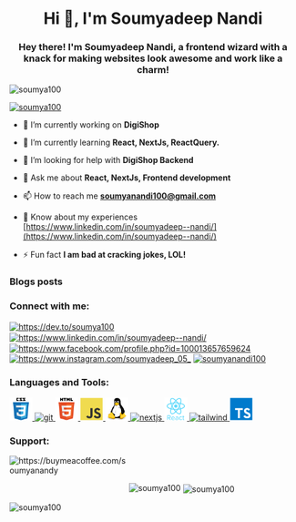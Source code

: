 <h1 align="center">Hi 👋, I'm Soumyadeep Nandi</h1>
<h3 align="center">Hey there! I'm Soumyadeep Nandi, a frontend wizard with a knack for making websites look awesome and work like a charm!</h3>

<p align="left"> <img src="https://komarev.com/ghpvc/?username=soumya100&label=Profile%20views&color=0e75b6&style=flat" alt="soumya100" /> </p>

<p align="left"> <a href="https://github.com/ryo-ma/github-profile-trophy"><img src="https://github-profile-trophy.vercel.app/?username=soumya100" alt="soumya100" /></a> </p>

- 🔭 I’m currently working on **DigiShop**

- 🌱 I’m currently learning **React, NextJs, ReactQuery.**

- 🤝 I’m looking for help with **DigiShop Backend**

- 💬 Ask me about **React, NextJs, Frontend development**

- 📫 How to reach me **soumyanandi100@gmail.com**

- 📄 Know about my experiences [https://www.linkedin.com/in/soumyadeep--nandi/](https://www.linkedin.com/in/soumyadeep--nandi/)

- ⚡ Fun fact **I am bad at cracking jokes, LOL!**

### Blogs posts
<!-- BLOG-POST-LIST:START -->
<!-- BLOG-POST-LIST:END -->

<h3 align="left">Connect with me:</h3>
<p align="left">
<a href="https://dev.to/https://dev.to/soumya100" target="blank"><img align="center" src="https://raw.githubusercontent.com/rahuldkjain/github-profile-readme-generator/master/src/images/icons/Social/devto.svg" alt="https://dev.to/soumya100" height="30" width="40" /></a>
<a href="https://linkedin.com/in/https://www.linkedin.com/in/soumyadeep--nandi/" target="blank"><img align="center" src="https://raw.githubusercontent.com/rahuldkjain/github-profile-readme-generator/master/src/images/icons/Social/linked-in-alt.svg" alt="https://www.linkedin.com/in/soumyadeep--nandi/" height="30" width="40" /></a>
<a href="https://fb.com/https://www.facebook.com/profile.php?id=100013657659624" target="blank"><img align="center" src="https://raw.githubusercontent.com/rahuldkjain/github-profile-readme-generator/master/src/images/icons/Social/facebook.svg" alt="https://www.facebook.com/profile.php?id=100013657659624" height="30" width="40" /></a>
<a href="https://instagram.com/https://www.instagram.com/soumyadeep_05_" target="blank"><img align="center" src="https://raw.githubusercontent.com/rahuldkjain/github-profile-readme-generator/master/src/images/icons/Social/instagram.svg" alt="https://www.instagram.com/soumyadeep_05_" height="30" width="40" /></a>
<a href="https://auth.geeksforgeeks.org/user/soumyanandi100" target="blank"><img align="center" src="https://raw.githubusercontent.com/rahuldkjain/github-profile-readme-generator/master/src/images/icons/Social/geeks-for-geeks.svg" alt="soumyanandi100" height="30" width="40" /></a>
</p>

<h3 align="left">Languages and Tools:</h3>
<p align="left"> <a href="https://www.w3schools.com/css/" target="_blank" rel="noreferrer"> <img src="https://raw.githubusercontent.com/devicons/devicon/master/icons/css3/css3-original-wordmark.svg" alt="css3" width="40" height="40"/> </a> <a href="https://git-scm.com/" target="_blank" rel="noreferrer"> <img src="https://www.vectorlogo.zone/logos/git-scm/git-scm-icon.svg" alt="git" width="40" height="40"/> </a> <a href="https://www.w3.org/html/" target="_blank" rel="noreferrer"> <img src="https://raw.githubusercontent.com/devicons/devicon/master/icons/html5/html5-original-wordmark.svg" alt="html5" width="40" height="40"/> </a> <a href="https://developer.mozilla.org/en-US/docs/Web/JavaScript" target="_blank" rel="noreferrer"> <img src="https://raw.githubusercontent.com/devicons/devicon/master/icons/javascript/javascript-original.svg" alt="javascript" width="40" height="40"/> </a> <a href="https://www.linux.org/" target="_blank" rel="noreferrer"> <img src="https://raw.githubusercontent.com/devicons/devicon/master/icons/linux/linux-original.svg" alt="linux" width="40" height="40"/> </a> <a href="https://nextjs.org/" target="_blank" rel="noreferrer"> <img src="https://cdn.worldvectorlogo.com/logos/nextjs-2.svg" alt="nextjs" width="40" height="40"/> </a> <a href="https://reactjs.org/" target="_blank" rel="noreferrer"> <img src="https://raw.githubusercontent.com/devicons/devicon/master/icons/react/react-original-wordmark.svg" alt="react" width="40" height="40"/> </a> <a href="https://tailwindcss.com/" target="_blank" rel="noreferrer"> <img src="https://www.vectorlogo.zone/logos/tailwindcss/tailwindcss-icon.svg" alt="tailwind" width="40" height="40"/> </a> <a href="https://www.typescriptlang.org/" target="_blank" rel="noreferrer"> <img src="https://raw.githubusercontent.com/devicons/devicon/master/icons/typescript/typescript-original.svg" alt="typescript" width="40" height="40"/> </a> </p>

<h3 align="left">Support:</h3>
<p><a href="https://www.buymeacoffee.com/https://buymeacoffee.com/soumyanandy"> <img align="left" src="https://cdn.buymeacoffee.com/buttons/v2/default-yellow.png" height="50" width="210" alt="https://buymeacoffee.com/soumyanandy" /></a></p><br><br>

<p><img align="left" src="https://github-readme-stats.vercel.app/api/top-langs?username=soumya100&show_icons=true&locale=en&layout=compact" alt="soumya100" /></p>

<p>&nbsp;<img align="center" src="https://github-readme-stats.vercel.app/api?username=soumya100&show_icons=true&locale=en" alt="soumya100" /></p>

<p><img align="center" src="https://github-readme-streak-stats.herokuapp.com/?user=soumya100&" alt="soumya100" /></p>
